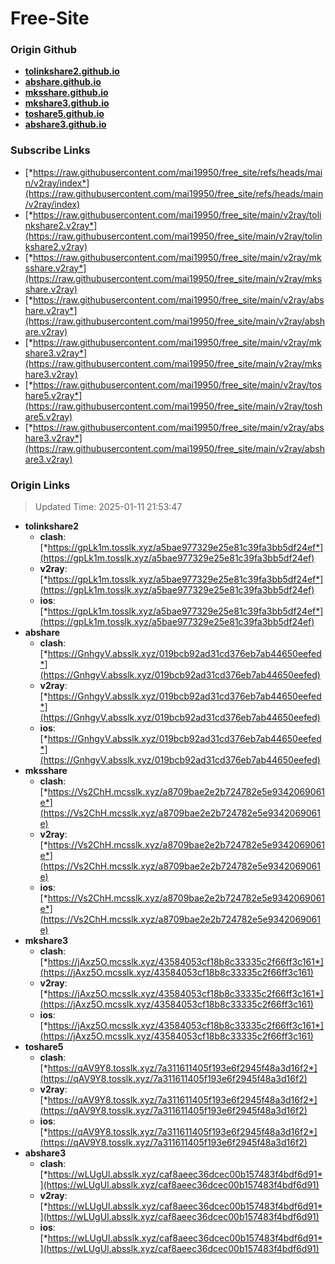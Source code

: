# Free-Site

### Origin Github

- [**tolinkshare2.github.io**](https://github.com/tolinkshare2/tolinkshare2.github.io)
- [**abshare.github.io**](https://github.com/abshare/abshare.github.io)
- [**mksshare.github.io**](https://github.com/mksshare/mksshare.github.io)
- [**mkshare3.github.io**](https://github.com/mkshare3/mkshare3.github.io)
- [**toshare5.github.io**](https://github.com/toshare5/toshare5.github.io)
- [**abshare3.github.io**](https://github.com/abshare3/abshare3.github.io)

### Subscribe Links

- [*https://raw.githubusercontent.com/mai19950/free_site/refs/heads/main/v2ray/index*](https://raw.githubusercontent.com/mai19950/free_site/refs/heads/main/v2ray/index)
- [*https://raw.githubusercontent.com/mai19950/free_site/main/v2ray/tolinkshare2.v2ray*](https://raw.githubusercontent.com/mai19950/free_site/main/v2ray/tolinkshare2.v2ray)
- [*https://raw.githubusercontent.com/mai19950/free_site/main/v2ray/mksshare.v2ray*](https://raw.githubusercontent.com/mai19950/free_site/main/v2ray/mksshare.v2ray)
- [*https://raw.githubusercontent.com/mai19950/free_site/main/v2ray/abshare.v2ray*](https://raw.githubusercontent.com/mai19950/free_site/main/v2ray/abshare.v2ray)
- [*https://raw.githubusercontent.com/mai19950/free_site/main/v2ray/mkshare3.v2ray*](https://raw.githubusercontent.com/mai19950/free_site/main/v2ray/mkshare3.v2ray)
- [*https://raw.githubusercontent.com/mai19950/free_site/main/v2ray/toshare5.v2ray*](https://raw.githubusercontent.com/mai19950/free_site/main/v2ray/toshare5.v2ray)
- [*https://raw.githubusercontent.com/mai19950/free_site/main/v2ray/abshare3.v2ray*](https://raw.githubusercontent.com/mai19950/free_site/main/v2ray/abshare3.v2ray)

### Origin Links

> Updated Time: 2025-01-11 21:53:47

- **tolinkshare2**
  - **clash**: [*https://gpLk1m.tosslk.xyz/a5bae977329e25e81c39fa3bb5df24ef*](https://gpLk1m.tosslk.xyz/a5bae977329e25e81c39fa3bb5df24ef)
  - **v2ray**: [*https://gpLk1m.tosslk.xyz/a5bae977329e25e81c39fa3bb5df24ef*](https://gpLk1m.tosslk.xyz/a5bae977329e25e81c39fa3bb5df24ef)
  - **ios**: [*https://gpLk1m.tosslk.xyz/a5bae977329e25e81c39fa3bb5df24ef*](https://gpLk1m.tosslk.xyz/a5bae977329e25e81c39fa3bb5df24ef)
- **abshare**
  - **clash**: [*https://GnhgyV.absslk.xyz/019bcb92ad31cd376eb7ab44650eefed*](https://GnhgyV.absslk.xyz/019bcb92ad31cd376eb7ab44650eefed)
  - **v2ray**: [*https://GnhgyV.absslk.xyz/019bcb92ad31cd376eb7ab44650eefed*](https://GnhgyV.absslk.xyz/019bcb92ad31cd376eb7ab44650eefed)
  - **ios**: [*https://GnhgyV.absslk.xyz/019bcb92ad31cd376eb7ab44650eefed*](https://GnhgyV.absslk.xyz/019bcb92ad31cd376eb7ab44650eefed)
- **mksshare**
  - **clash**: [*https://Vs2ChH.mcsslk.xyz/a8709bae2e2b724782e5e9342069061e*](https://Vs2ChH.mcsslk.xyz/a8709bae2e2b724782e5e9342069061e)
  - **v2ray**: [*https://Vs2ChH.mcsslk.xyz/a8709bae2e2b724782e5e9342069061e*](https://Vs2ChH.mcsslk.xyz/a8709bae2e2b724782e5e9342069061e)
  - **ios**: [*https://Vs2ChH.mcsslk.xyz/a8709bae2e2b724782e5e9342069061e*](https://Vs2ChH.mcsslk.xyz/a8709bae2e2b724782e5e9342069061e)
- **mkshare3**
  - **clash**: [*https://jAxz5O.mcsslk.xyz/43584053cf18b8c33335c2f66ff3c161*](https://jAxz5O.mcsslk.xyz/43584053cf18b8c33335c2f66ff3c161)
  - **v2ray**: [*https://jAxz5O.mcsslk.xyz/43584053cf18b8c33335c2f66ff3c161*](https://jAxz5O.mcsslk.xyz/43584053cf18b8c33335c2f66ff3c161)
  - **ios**: [*https://jAxz5O.mcsslk.xyz/43584053cf18b8c33335c2f66ff3c161*](https://jAxz5O.mcsslk.xyz/43584053cf18b8c33335c2f66ff3c161)
- **toshare5**
  - **clash**: [*https://qAV9Y8.tosslk.xyz/7a311611405f193e6f2945f48a3d16f2*](https://qAV9Y8.tosslk.xyz/7a311611405f193e6f2945f48a3d16f2)
  - **v2ray**: [*https://qAV9Y8.tosslk.xyz/7a311611405f193e6f2945f48a3d16f2*](https://qAV9Y8.tosslk.xyz/7a311611405f193e6f2945f48a3d16f2)
  - **ios**: [*https://qAV9Y8.tosslk.xyz/7a311611405f193e6f2945f48a3d16f2*](https://qAV9Y8.tosslk.xyz/7a311611405f193e6f2945f48a3d16f2)
- **abshare3**
  - **clash**: [*https://wLUgUl.absslk.xyz/caf8aeec36dcec00b157483f4bdf6d91*](https://wLUgUl.absslk.xyz/caf8aeec36dcec00b157483f4bdf6d91)
  - **v2ray**: [*https://wLUgUl.absslk.xyz/caf8aeec36dcec00b157483f4bdf6d91*](https://wLUgUl.absslk.xyz/caf8aeec36dcec00b157483f4bdf6d91)
  - **ios**: [*https://wLUgUl.absslk.xyz/caf8aeec36dcec00b157483f4bdf6d91*](https://wLUgUl.absslk.xyz/caf8aeec36dcec00b157483f4bdf6d91)
